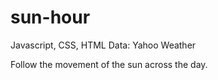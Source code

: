 # sun-hour

Javascript, CSS, HTML
Data: Yahoo Weather

Follow the movement of the sun across the day.
